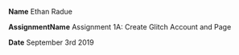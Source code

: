 **Name** Ethan Radue

**AssignmentName** Assignment 1A: Create Glitch Account and Page

**Date** September 3rd 2019